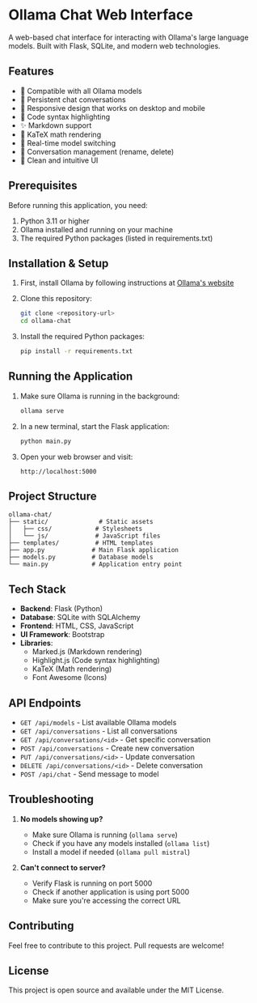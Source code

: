 
# Ollama Chat Web Interface

A web-based chat interface for interacting with Ollama's large language models. Built with Flask, SQLite, and modern web technologies.

## Features

- 🤖 Compatible with all Ollama models
- 💬 Persistent chat conversations
- 📱 Responsive design that works on desktop and mobile
- 🎨 Code syntax highlighting
- ✨ Markdown support
- 🧮 KaTeX math rendering
- 🔄 Real-time model switching
- 📝 Conversation management (rename, delete)
- 🎯 Clean and intuitive UI

## Prerequisites

Before running this application, you need:

1. Python 3.11 or higher
2. Ollama installed and running on your machine
3. The required Python packages (listed in requirements.txt)

## Installation & Setup

1. First, install Ollama by following instructions at [Ollama's website](https://ollama.ai)

2. Clone this repository:
   ```bash
   git clone <repository-url>
   cd ollama-chat
   ```

3. Install the required Python packages:
   ```bash
   pip install -r requirements.txt
   ```

## Running the Application

1. Make sure Ollama is running in the background:
   ```bash
   ollama serve
   ```

2. In a new terminal, start the Flask application:
   ```bash
   python main.py
   ```

3. Open your web browser and visit:
   ```
   http://localhost:5000
   ```

## Project Structure

```
ollama-chat/
├── static/              # Static assets
│   ├── css/            # Stylesheets
│   └── js/             # JavaScript files
├── templates/          # HTML templates
├── app.py             # Main Flask application
├── models.py          # Database models
└── main.py            # Application entry point
```

## Tech Stack

- **Backend**: Flask (Python)
- **Database**: SQLite with SQLAlchemy
- **Frontend**: HTML, CSS, JavaScript
- **UI Framework**: Bootstrap
- **Libraries**:
  - Marked.js (Markdown rendering)
  - Highlight.js (Code syntax highlighting)
  - KaTeX (Math rendering)
  - Font Awesome (Icons)

## API Endpoints

- `GET /api/models` - List available Ollama models
- `GET /api/conversations` - List all conversations
- `GET /api/conversations/<id>` - Get specific conversation
- `POST /api/conversations` - Create new conversation
- `PUT /api/conversations/<id>` - Update conversation
- `DELETE /api/conversations/<id>` - Delete conversation
- `POST /api/chat` - Send message to model

## Troubleshooting

1. **No models showing up?**
   - Make sure Ollama is running (`ollama serve`)
   - Check if you have any models installed (`ollama list`)
   - Install a model if needed (`ollama pull mistral`)

2. **Can't connect to server?**
   - Verify Flask is running on port 5000
   - Check if another application is using port 5000
   - Make sure you're accessing the correct URL

## Contributing

Feel free to contribute to this project. Pull requests are welcome!

## License

This project is open source and available under the MIT License.
